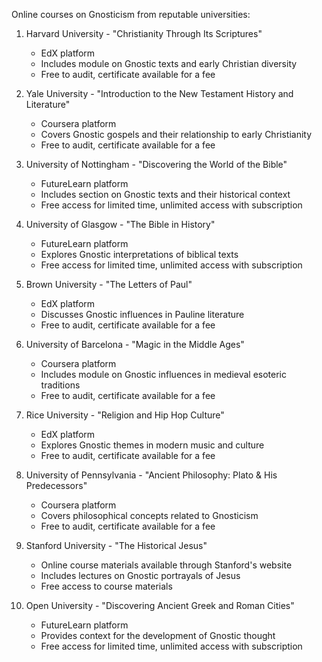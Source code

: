Online courses on Gnosticism from reputable universities:

1. Harvard University - "Christianity Through Its Scriptures"
   - EdX platform
   - Includes module on Gnostic texts and early Christian diversity
   - Free to audit, certificate available for a fee

2. Yale University - "Introduction to the New Testament History and Literature"
   - Coursera platform
   - Covers Gnostic gospels and their relationship to early Christianity
   - Free to audit, certificate available for a fee

3. University of Nottingham - "Discovering the World of the Bible"
   - FutureLearn platform
   - Includes section on Gnostic texts and their historical context
   - Free access for limited time, unlimited access with subscription

4. University of Glasgow - "The Bible in History"
   - FutureLearn platform
   - Explores Gnostic interpretations of biblical texts
   - Free access for limited time, unlimited access with subscription

5. Brown University - "The Letters of Paul"
   - EdX platform
   - Discusses Gnostic influences in Pauline literature
   - Free to audit, certificate available for a fee

6. University of Barcelona - "Magic in the Middle Ages"
   - Coursera platform
   - Includes module on Gnostic influences in medieval esoteric traditions
   - Free to audit, certificate available for a fee

7. Rice University - "Religion and Hip Hop Culture"
   - EdX platform
   - Explores Gnostic themes in modern music and culture
   - Free to audit, certificate available for a fee

8. University of Pennsylvania - "Ancient Philosophy: Plato & His Predecessors"
   - Coursera platform
   - Covers philosophical concepts related to Gnosticism
   - Free to audit, certificate available for a fee

9. Stanford University - "The Historical Jesus"
   - Online course materials available through Stanford's website
   - Includes lectures on Gnostic portrayals of Jesus
   - Free access to course materials

10. Open University - "Discovering Ancient Greek and Roman Cities"
    - FutureLearn platform
    - Provides context for the development of Gnostic thought
    - Free access for limited time, unlimited access with subscription